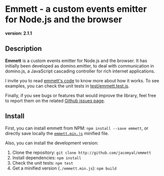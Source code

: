 # Emmett - a custom events emitter for Node.js and the browser
**version: 2.1.1**

## Description

**Emmett** is a custom events emitter for Node.js and the browser. It has initially been developed as domino.emitter, to deal with communication in domino.js, a JavaScript cascading controller for rich internet applications.

I invite you to read [emmett's code](./emmett.js) to know more about how it works. To see examples, you can check the unit tests in [test/emmett.test.js](./test/emmett.test.js).

Finally, if you see bugs or features that would improve the library, feel free to report them on the related [Github issues page](https://github.com/jacomyal/emmett/issues).

## Install

First, you can install emmett from NPM: `npm install --save emmett`, or directly save locally the [`emmett.min.js`](./emmett.min.js) minified file.

Also, you can install the development version:
 1. Clone the repository: `git clone http://github.com/jacomyal/emmett`
 2. Install dependencies: `npm install`
 3. Check the unit tests: `npm test`
 4. Get a minified version (`./emmett.min.js`): `npm build`
